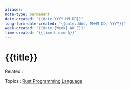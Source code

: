 ```yaml
---
aliases:
note-type: permanent
date-created: "{{date:YYYY-MM-DD}}"
long-form-date-created: "{{date:dddd, MMMM DD, YYYY}}"
week-created: "{{date:[Week] WW.E}}"
time-created: "{{time:hh:mm A}}"
---
```


# {{title}}

Related :

Topics : [Rust Programming Language](../4-hub-notes-🚉/Rust.md)

<!-- Takeaways and Inspirations -->
